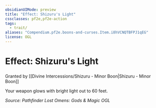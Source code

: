 ```yaml
---
obsidianUIMode: preview
title: "Effect: Shizuru's Light"
cssclasses: pf2e,pf2e-action
tags:
  - trait/
aliases: "Compendium.pf2e.boons-and-curses.Item.i8hVCNQTBFPJ1qEG"
license: OGL
---
```

# Effect: Shizuru's Light

### 






Granted by [[Divine Intercessions/Shizuru - Minor Boon|Shizuru - Minor Boon]]

Your weapon glows with bright light out to 60 feet.

*Source: Pathfinder Lost Omens: Gods & Magic*
*OGL*